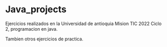 # Java_projects

Ejercicios realizados en la Universidad de antioquia Mision TIC 2022
Ciclo 2, programacion en java.

Tambien otros ejercicios de practica.
